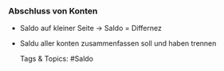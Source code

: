 ### Abschluss von Konten

- Saldo auf kleiner Seite -> Saldo = Differnez
- Saldu aller konten zusammenfassen soll und haben trennen

   Tags & Topics:
   #Saldo